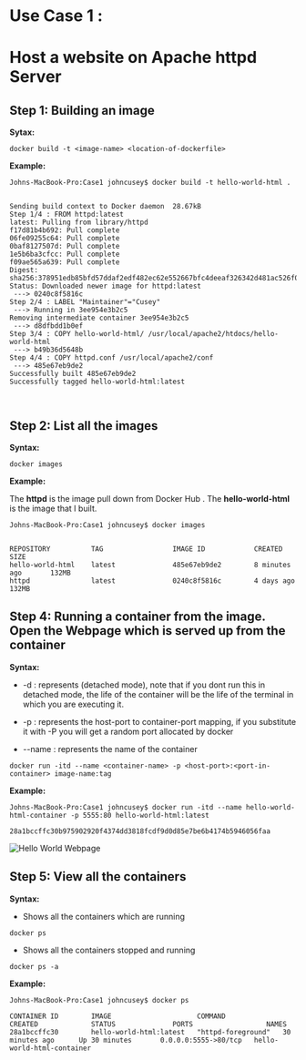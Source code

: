 # Use Case 1 : 
# Host a website on Apache httpd Server

## Step 1: Building an image  

**Sytax:**

```
docker build -t <image-name> <location-of-dockerfile>

``` 

**Example:**

```
Johns-MacBook-Pro:Case1 johncusey$ docker build -t hello-world-html . 


Sending build context to Docker daemon  28.67kB
Step 1/4 : FROM httpd:latest
latest: Pulling from library/httpd
f17d81b4b692: Pull complete
06fe09255c64: Pull complete
0baf8127507d: Pull complete
1e5b6ba3cfcc: Pull complete
f09ae565a639: Pull complete
Digest: sha256:378951edb85bfd57ddaf2edf482ec62e552667bfc4deeaf326342d481ac526f0
Status: Downloaded newer image for httpd:latest
 ---> 0240c8f5816c
Step 2/4 : LABEL "Maintainer"="Cusey"
 ---> Running in 3ee954e3b2c5
Removing intermediate container 3ee954e3b2c5
 ---> d8dfbdd1b0ef
Step 3/4 : COPY hello-world-html/ /usr/local/apache2/htdocs/hello-world-html
 ---> b49b36d5648b
Step 4/4 : COPY httpd.conf /usr/local/apache2/conf
 ---> 485e67eb9de2
Successfully built 485e67eb9de2
Successfully tagged hello-world-html:latest  

```


```   ```   

## Step 2: List all the images  

**Syntax:**

``` 
docker images 

```  

**Example:**

The **httpd** is the image pull down from Docker Hub . The **hello-world-html** is the image that I built.

```
Johns-MacBook-Pro:Case1 johncusey$ docker images


REPOSITORY          TAG                 IMAGE ID            CREATED             SIZE
hello-world-html    latest              485e67eb9de2        8 minutes ago       132MB
httpd               latest              0240c8f5816c        4 days ago          132MB

```

## Step 4: Running a container from the image. Open the Webpage which is served up from the container  

**Syntax:**    

* -d : represents (detached mode), note that if you dont run this in detached mode, the life of the container will be the life of the terminal in which you are executing it.  

* -p : represents the host-port to container-port mapping, if you substitute it with -P you will get a random port allocated by docker

* --name : represents the name of the container   

```
docker run -itd --name <container-name> -p <host-port>:<port-in-container> image-name:tag

```
**Example:**

```
Johns-MacBook-Pro:Case1 johncusey$ docker run -itd --name hello-world-html-container -p 5555:80 hello-world-html:latest

28a1bccffc30b975902920f4374dd3818fcdf9d0d85e7be6b4174b5946056faa

```

![Hello World Webpage](https://github.com/cusey/ImageForWiki/blob/master/DockerExamples/hello-world-html.png)

## Step 5: View all the containers

**Syntax:** 

* Shows all the containers which are running

```
docker ps 

```
* Shows all the containers stopped and running

```
docker ps -a
```

**Example:**

```
Johns-MacBook-Pro:Case1 johncusey$ docker ps   

CONTAINER ID        IMAGE                     COMMAND              CREATED             STATUS              PORTS                  NAMES
28a1bccffc30        hello-world-html:latest   "httpd-foreground"   30 minutes ago      Up 30 minutes       0.0.0.0:5555->80/tcp   hello-world-html-container
```